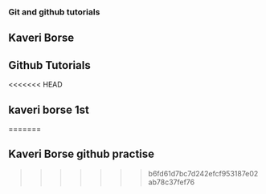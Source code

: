 ### Git and github tutorials

## Kaveri Borse

## Github Tutorials

<<<<<<< HEAD
## kaveri borse 1st
=======
## Kaveri Borse github practise
>>>>>>> b6fd61d7bc7d242efcf953187e02ab78c37fef76
